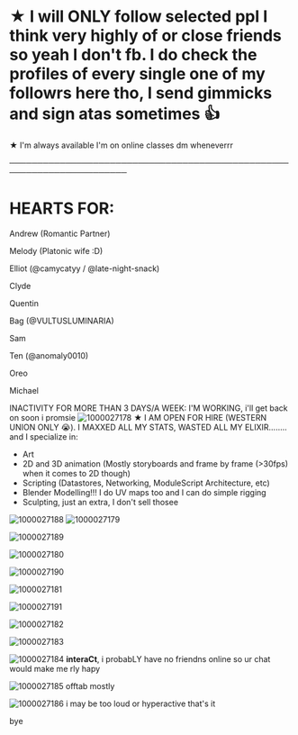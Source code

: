 # ★ I will ONLY follow selected ppl I think very highly of or close friends so yeah I don't fb. I do check the profiles of every single one of my followrs here tho, I send gimmicks and sign atas sometimes 👍

★ I'm always available I'm on online classes dm wheneverrr

───────────────────────────────────────────────────────────────────────

# HEARTS FOR:


Andrew (Romantic Partner)

Melody (Platonic wife :D)

Elliot (@camycatyy / @late-night-snack)

Clyde

Quentin

Bag (@VULTUSLUMINARIA)

Sam

Ten (@anomaly0010)

Oreo

Michael



INACTIVITY FOR MORE THAN 3 DAYS/A WEEK: I'M WORKING, i'll get back on soon i promsie
![1000027178](https://github.com/user-attachments/assets/6cb9e4c3-aa51-4754-a720-8a58294d1b6e)
★ I AM OPEN FOR HIRE (WESTERN UNION ONLY :sob:). I MAXXED ALL MY STATS, WASTED ALL MY ELIXIR........ and I specialize in:
* Art
* 2D and 3D animation (Mostly storyboards and frame by frame (>30fps) when it comes to 2D though)
* Scripting (Datastores, Networking, ModuleScript Architecture, etc)
* Blender Modelling!!! I do UV maps too and I can do simple rigging
* Sculpting, just an extra, I don't sell thosee

![1000027188](https://github.com/user-attachments/assets/777943bc-9113-44cb-a800-ad965079d4b2)
![1000027179](https://github.com/user-attachments/assets/6bbbccb0-dda6-4ef8-aaf1-25fb6cee44f1)


![1000027189](https://github.com/user-attachments/assets/89b8f0f7-6e07-413d-8317-9f933d9a95ce)

![1000027180](https://github.com/user-attachments/assets/0fd3f7a2-b86e-4012-b9ea-4eb9650261d7)


![1000027190](https://github.com/user-attachments/assets/5e1931b5-f60a-486e-ba56-822abdb47838)

![1000027181](https://github.com/user-attachments/assets/760546e7-1528-49be-a8bc-cee97d215c14)


![1000027191](https://github.com/user-attachments/assets/33b3581f-26b0-4434-88c3-6d669589ce11)

![1000027182](https://github.com/user-attachments/assets/d5f5cf2d-5006-4e32-91d2-ce738acbf174)


![1000027183](https://github.com/user-attachments/assets/dc972f48-4437-4b73-a652-959e95d5a0be)

![1000027184](https://github.com/user-attachments/assets/95a601db-f488-4fc9-aa3f-82fdc5bcbd3f)
**interaCt**, i probabLY have no friendns online so ur chat would make me rly hapy

![1000027185](https://github.com/user-attachments/assets/9380d99d-d94c-4c36-9e16-1f6050853b79)
offtab mostly

![1000027186](https://github.com/user-attachments/assets/c888d00f-ec28-44c8-921a-c471c69c8a79)
i may be too loud or hyperactive that's it

bye
